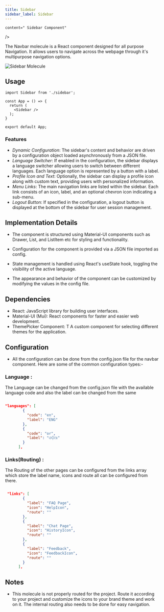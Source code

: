 ```yaml
---
title: Sidebar
sidebar_label: Sidebar
---
```



<head>
  <title> Sidebar </title>
  <meta
   
    content=" Sidebar Component"
  />
</head>

The Navbar molecule is a React component designed for  all purpose Navigation. It allows users to  navigate across the webpage through it's multipurpose navigation options.

<img src="/img/molecules/sidebar.png" alt=" Sidebar Molecule" />



## Usage
```
import Sidebar from './sidebar';

const App = () => {
  return (
    <Sidebar />
  );
}

export default App;
```

 

### Features

- *Dynamic Configuration*: The sidebar's content and behavior are driven by a configuration object loaded asynchronously from a JSON file.
- *Language Switcher*: If enabled in the configuration, the sidebar displays a language switcher allowing users to switch between different languages. Each language option is represented by a button with a label.
- *Profile Icon and Text*: Optionally, the sidebar can display a profile icon along with custom text, providing users with personalized information.
- *Menu Links*: The main navigation links are listed within the sidebar. Each link consists of an icon, label, and an optional chevron icon indicating a sub-menu.
- *Logout Button*: If specified in the configuration, a logout button is displayed at the bottom of the sidebar for user session management.


 
 

## Implementation Details

- The component is structured using Material-UI components such as Drawer, List, and ListItem etc for styling and functionality.

- Configuration for the component is provided via a JSON file imported as config.

- State management is handled using React's useState hook, toggling the visibility of the active language.

- The appearance and behavior of the component can be customized by modifying the values in the config file.



 

## Dependencies
- React: JavaScript library for building user interfaces.
- Material-UI (Mui): React components for faster and easier web development.
- ThemePicker Component: T A custom component for selecting different themes for the application.  
 

## Configuration
-  All the configuration can be done from the config.json file for the navbar component. Here are some of the common configuration types:-

 ###   Language :
The Language can be changed from the config.json file with the available language code and also the label can be changed from the same

```json

"languages": [
        {
          "code": "en",
          "label": "ENG"
        },
        {
          "code": "or",
          "label": "ଓଡ଼ିଆ"
        }
      ],
```


 ###   Links(Routing) :
The Routing of the other pages can be configured from the links array which store the label name, icons and route all can be configured from there.

```json

 "links": [
        {
          "label": "FAQ Page",
          "icon": "HelpIcon",
          "route": ""
        },
        {
          "label": "Chat Page",
          "icon": "HistoryIcon",
          "route": ""
        },
        {
          "label": "Feedback",
          "icon": "FeedbackIcon",
          "route": ""
        }
      ],
```
 
 
 
 

 


## Notes
 - This molecule is not properly routed for the project. Route it according to your project and customize the icons to your brand theme and work on it. The internal routing also needs to be done for easy navigation.